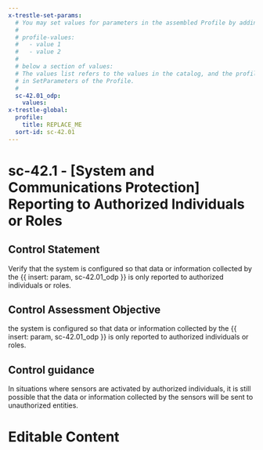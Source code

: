 ```yaml
---
x-trestle-set-params:
  # You may set values for parameters in the assembled Profile by adding
  #
  # profile-values:
  #   - value 1
  #   - value 2
  #
  # below a section of values:
  # The values list refers to the values in the catalog, and the profile-values represent values
  # in SetParameters of the Profile.
  #
  sc-42.01_odp:
    values:
x-trestle-global:
  profile:
    title: REPLACE_ME
  sort-id: sc-42.01
---
```


# sc-42.1 - \[System and Communications Protection\] Reporting to Authorized Individuals or Roles

## Control Statement

Verify that the system is configured so that data or information collected by the {{ insert: param, sc-42.01_odp }} is only reported to authorized individuals or roles.

## Control Assessment Objective

the system is configured so that data or information collected by the {{ insert: param, sc-42.01_odp }} is only reported to authorized individuals or roles.

## Control guidance

In situations where sensors are activated by authorized individuals, it is still possible that the data or information collected by the sensors will be sent to unauthorized entities.

# Editable Content

<!-- Make additions and edits below -->
<!-- The above represents the contents of the control as received by the profile, prior to additions. -->
<!-- If the profile makes additions to the control, they will appear below. -->
<!-- The above markdown may not be edited but you may edit the content below, and/or introduce new additions to be made by the profile. -->
<!-- If there is a yaml header at the top, parameter values may be edited. Use --set-parameters to incorporate the changes during assembly. -->
<!-- The content here will then replace what is in the profile for this control, after running profile-assemble. -->
<!-- The current profile has no added parts for this control, but you may add new ones here. -->
<!-- Each addition must have a heading either of the form ## Control my_addition_name -->
<!-- or ## Part a. (where the a. refers to one of the control statement labels.) -->
<!-- "## Control" parts are new parts added after the statement part. -->
<!-- "## Part" parts are new parts added into the top-level statement part with that label. -->
<!-- Subparts may be added with nested hash levels of the form ### My Subpart Name -->
<!-- underneath the parent ## Control or ## Part being added -->
<!-- See https://ibm.github.io/compliance-trestle/tutorials/ssp_profile_catalog_authoring/ssp_profile_catalog_authoring for guidance. -->

